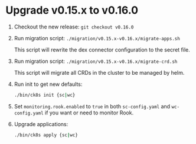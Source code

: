 # Upgrade v0.15.x to v0.16.0

1. Checkout the new release: `git checkout v0.16.0`

1. Run migration script: `./migration/v0.15.x-v0.16.x/migrate-apps.sh`

   This script will rewrite the dex connector configuration to the secret file.

1. Run migration script: `./migration/v0.15.x-v0.16.x/migrate-crd.sh`

   This script will migrate all CRDs in the cluster to be managed by helm.

1. Run init to get new defaults:

    ```bash
    ./bin/ck8s init {sc|wc}
    ```

1. Set `monitoring.rook.enabled` to `true` in both `sc-config.yaml` and `wc-config.yaml` if you want or need to monitor Rook.

1. Upgrade applications:

    ```bash
    ./bin/ck8s apply {sc|wc}
    ```
